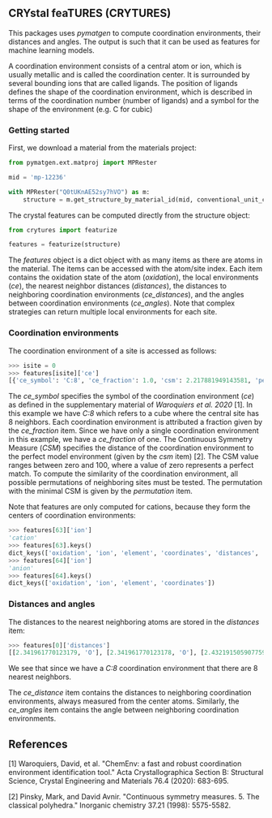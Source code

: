 ## CRYstal feaTURES (CRYTURES)

This packages uses *pymatgen* to compute coordination environments, their distances and angles. The output is such that it can be used as features for machine learning models.

A coordination environment consists of a central atom or ion, which is usually metallic and is called the coordination center. It is surrounded by several bounding ions that are called ligands. The position of ligands defines the shape of the coordination environment, which is described in terms of the coordination number (number of ligands) and a symbol for the shape of the environment (e.g. C for cubic)

### Getting started

First, we download a material from the materials project:
```python
from pymatgen.ext.matproj import MPRester

mid = 'mp-12236'

with MPRester("Q0tUKnAE52sy7hVO") as m:
    structure = m.get_structure_by_material_id(mid, conventional_unit_cell=True)
```

The crystal features can be computed directly from the structure object:
```python
from crytures import featurize

features = featurize(structure)
```

The *features* object is a dict object with as many items as there are atoms in the material. The items can be accessed with the atom/site index. Each item contains the oxidation state of the atom (*oxidation*), the local environments (*ce*), the nearest neighbor distances (*distances*), the distances to neighboring coordination environments (*ce_distances*), and the angles between coordination environments (*ce_angles*). Note that complex strategies can return multiple local environments for each site.

### Coordination environments

The coordination environment of a site is accessed as follows:
```python
>>> isite = 0
>>> features[isite]['ce']
[{'ce_symbol': 'C:8', 'ce_fraction': 1.0, 'csm': 2.217881949143581, 'permutation': [2, 4, 0, 1, 7, 5, 3, 6]}]
```
The *ce_symbol* specifies the symbol of the coordination environment (*ce*) as defined in the supplementary material of *Waroquiers et al. 2020* [1]. In this example we have *C:8* which refers to a cube where the central site has 8 neighbors. Each coordination environment is attributed a fraction given by the *ce_fraction* item. Since we have only a single coordination environment in this example, we have a *ce_fraction* of one. The Continuous Symmetry Measure (*CSM*) specifies the distance of the coordination environment to the perfect model environment (given by the *csm* item) [2]. The CSM value ranges between zero and 100, where a value of zero represents a perfect match. To compute the similarity of the coordination environment, all possible permutations of neighboring sites must be tested. The permutation with the minimal CSM is given by the *permutation* item.

Note that features are only computed for cations, because they form the centers of coordination environments:
```python
>>> features[63]['ion']
'cation'
>>> features[63].keys()
dict_keys(['oxidation', 'ion', 'element', 'coordinates', 'distances', 'ce', 'ce_distances', 'ce_angles'])
>>> features[64]['ion']
'anion'
>>> features[64].keys()
dict_keys(['oxidation', 'ion', 'element', 'coordinates'])
```

### Distances and angles

The distances to the nearest neighboring atoms are stored in the *distances* item:
```python
>>> features[0]['distances']
[[2.341961770123179, 'O'], [2.341961770123178, 'O'], [2.4321915059077597, 'O'], [2.341961770123179, 'O'], [2.43219150590776, 'O'], [2.3419617701231785, 'O'], [2.43219150590776, 'O'], [2.43219150590776, 'O']]
```
We see that since we have a *C:8* coordination environment that there are 8 nearest neighbors.

The *ce_distance* item contains the distances to neighboring coordination environments, always measured from the center atoms. Similarly, the *ce_angles* item contains the angle between neighboring coordination environments.


## References

[1] Waroquiers, David, et al. "ChemEnv: a fast and robust coordination environment identification tool." Acta Crystallographica Section B: Structural Science, Crystal Engineering and Materials 76.4 (2020): 683-695.

[2] Pinsky, Mark, and David Avnir. "Continuous symmetry measures. 5. The classical polyhedra." Inorganic chemistry 37.21 (1998): 5575-5582.
